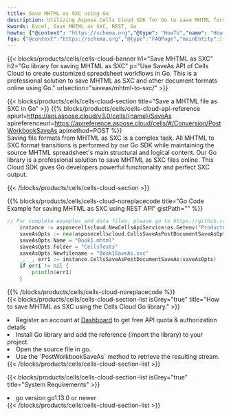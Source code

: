 ```yaml
---
title: Save MHTML as SXC using Go 
description: Utilizing Aspose.Cells Cloud SDK for Go to save MHTML format file as SXC format file. 
kwords: Excel, Save MHTML as SXC, REST, Go
howto: {"@context": "https://schema.org","@type": "HowTo","name": "How to save MHTML as SXC using the Cells Cloud Go library.","description": "How to save MHTML as SXC using the Cells Cloud Go library.","image": {"@type": "ImageObject"},"url": "/go/saveas/mhtml-to-sxc/","step": [{ "@type": "HowToStep","name": "How to save MHTML as SXC using the Cells Cloud Go library. step 1", "image": {"@type": "ImageObject",},"url": "/go/saveas/mhtml-to-sxc/","text": "Register an account at <a href='https://dashboard.aspose.cloud/'>Dashboard</a> to get free API quota & authorization details",},{ "@type": "HowToStep","name": "How to save MHTML as SXC using the Cells Cloud Go library. step 1", "image": {"@type": "ImageObject",},"url": "/go/saveas/mhtml-to-sxc/","text": "Install Go library and add the reference (import the library) to your project.",},{ "@type": "HowToStep","name": "How to save MHTML as SXC using the Cells Cloud Go library. step 1", "image": {"@type": "ImageObject",},"url": "/go/saveas/mhtml-to-sxc/","text": "Open the source file in go.",},{ "@type": "HowToStep","name": "How to save MHTML as SXC using the Cells Cloud Go library. step 1", "image": {"@type": "ImageObject",},"url": "/go/saveas/mhtml-to-sxc/","text": "Use the `PostWorkbookSaveAs` method to retrieve the resulting stream.",}, ],"supply": {"@type": "HowToSupply","name": "document"},"tool": [{"@type": "HowToTool","name": "Goland, Visual Studio Code, Eclipse"},{"@type": "HowToTool","name": "Aspose Cells"}],"totalTime": "PT6M"}
fqa: {"@context":"https://schema.org","@type":"FAQPage","mainEntity":[{"@type":"Question","name":"Why save file as other formats file in C# using REST API?","acceptedAnswer":{"@type":"Answer","text":"Documents are encoded in many ways, and some files may be incompatible with the software you use. To open and read such files, just save them as appropriate file formats.<br/><ol><li>Install .NET SDK and add the reference (import the library) to your project.</li><li>Open the source file in C# using REST API.</li><li>Call the PostWorkbookSaveAsRequest() method, passing an output filename with required extension.</li><li>Get the result of save as a separate file.</li></ol>"}},{"@type":"Question","name":"What file formats can I save as with your C# library?","acceptedAnswer":{"@type":"Answer","text":"We support a variety of file formats for conversion using .NET library, including XLSX, Excel, xls , PDF, CSV, HTML, Markdown, XML, PNG, JPG, TIFF, Json, TXT and many more."}},{"@type":"Question","name":"What is the maximum allowed file size for conversion using this .NET library?","acceptedAnswer":{"@type":"Answer","text":"There are no file size limits for format conversions using .NET library."}}]}
---
```



{{< blocks/products/cells/cells-cloud-banner h1="Save MHTML as SXC" h2="Go library for saving MHTML as SXC" p="Use SaveAs API of Cells Cloud to create customized spreadsheet workflows in Go. This is a professional solution to save MHTML as SXC and other document formats online using Go." urlsection="saveas/mhtml-to-sxc/" >}}

{{< blocks/products/cells/cells-cloud-section  title="Save a MHTML file as SXC in Go" >}}
{{% blocks/products/cells/cells-cloud-api-reference  apiurl=https://api.aspose.cloud/v3.0/cells/{name}/SaveAs  apireferenceurl=https://apireference.aspose.cloud/cells/#/Conversion/PostWorkbookSaveAs  apimethod=POST %}}
<br/>
Saving file formats from MHTML as SXC is a complex task. All MHTML to SXC format transitions is performed by our Go SDK while maintaining the source MHTML spreadsheet's main structural and logical content. Our Go library is a professional solution to save MHTML as SXC files online. This Cloud SDK gives Go developers powerful functionality and perfect SXC output.

{{< /blocks/products/cells/cells-cloud-section >}}

{{% blocks/products/cells/cells-cloud-noreplacecode title="Go Code Example for saving MHTML as SXC using REST API" gistPath="" %}}
  
```go
// For complete examples and data files, please go to https://github.com/aspose-cells-cloud/aspose-cells-cloud-go/
    instance := asposecellscloud.NewCellsApiService(os.Getenv("ProductClientId"), os.Getenv("ProductClientSecret"))
    saveAsOpts := new(asposecellscloud.CellsSaveAsPostDocumentSaveAsOpts)
    saveAsOpts.Name = "Book1.mhtml"
    saveAsOpts.Folder = "CellsTests"
    saveAsOpts.Newfilename = "Book1SaveAs.sxc"
    _, _, err1 := instance.CellsSaveAsPostDocumentSaveAs(saveAsOpts)
    if err1 != nil {
	    println(err1)
    }
```
  
{{% /blocks/products/cells/cells-cloud-noreplacecode  %}}
<br/>
{{< blocks/products/cells/cells-cloud-section-list isGrey="true"  title="How to save MHTML as SXC using the Cells Cloud Go library." >}}
<li>Register an account at <a href="https://dashboard.aspose.cloud/">Dashboard</a> to get free API quota & authorization details</li>
<li>Install Go library and add the reference (import the library) to your project.</li>
<li>Open the source file in go.</li>
<li>Use the `PostWorkbookSaveAs` method to retrieve the resulting stream.</li>
{{< /blocks/products/cells/cells-cloud-section-list >}}

{{< blocks/products/cells/cells-cloud-section-list isGrey="true"  title="System Requirements" >}}
<li>go version go1.13.0 or newer</li>
{{< /blocks/products/cells/cells-cloud-section-list >}}
